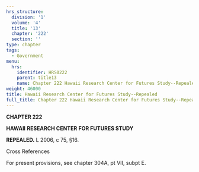 ```yaml
---
hrs_structure:
  division: '1'
  volume: '4'
  title: '13'
  chapter: '222'
  section: ''
type: chapter
tags:
  - Government
menu:
  hrs:
    identifier: HRS0222
    parent: title13
    name: Chapter 222 Hawaii Research Center for Futures Study--Repealed
weight: 46000
title: Hawaii Research Center for Futures Study--Repealed
full_title: Chapter 222 Hawaii Research Center for Futures Study--Repealed
---
```

**CHAPTER 222**

**HAWAII** **RESEARCH CENTER** **FOR FUTURES STUDY**

**REPEALED.** L 2006, c 75, §16.

Cross References

For present provisions, see chapter 304A, pt VII, subpt E.